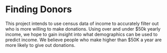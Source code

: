 # Finding Donors
This project intends to use census data of income to accurately filter out who is more willing to make donations. Using over and under $50k yearly income, we hope to gain insight into what demographics can be used to predict income. We believe people who make higher than $50K a year are more likely to give out donations. 
